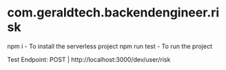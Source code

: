 # com.geraldtech.backendengineer.risk
npm i - To install the serverless project
npm run test - To run the project

Test Endpoint: POST | http://localhost:3000/dev/user/risk